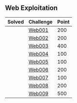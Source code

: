 ## Web Exploitation

| Solved | Challenge | Point |
| --- | --- | --- |
| | [Web001](./Web001) | 200 |
| | [Web002](./Web002) | 200 |
| | [Web003](./Web003) | 400 |
| | [Web004](./Web004) | 100 |
| | [Web005](./Web005) | 100 |
| | [Web006](./Web006) | 200 |
| | [Web007](./Web007) | 100 |
| | [Web008](./Web008) | 200 |
| | [Web009](./Web009) | 500 |
